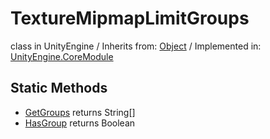 # TextureMipmapLimitGroups
class in UnityEngine
 / Inherits from: <a href="https://docs.unity3d.com/6000.1/Documentation/ScriptReference/Object.html">Object</a> / Implemented in: <a href="https://docs.unity3d.com/6000.1/Documentation/ScriptReference/UnityEngine.CoreModule.html">UnityEngine.CoreModule</a>

## Static Methods
- <a href="https://docs.unity3d.com/6000.1/Documentation/ScriptReference/TextureMipmapLimitGroups.GetGroups.html">GetGroups</a> returns String[]
- <a href="https://docs.unity3d.com/6000.1/Documentation/ScriptReference/TextureMipmapLimitGroups.HasGroup.html">HasGroup</a> returns Boolean
